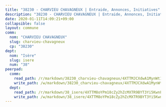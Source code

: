 ```yaml
---
title: "38230 - CHARVIEU CHAVAGNEUX | Entraide, Annonces, Initiatives"
description: "38230 - CHARVIEU CHAVAGNEUX | Entraide, Annonces, Initiatives"
date: 2020-01-11T14:09:21+09:00
collapsible: false
layout: commune
comm:
  nom: "CHARVIEU CHAVAGNEUX"
  slug: charvieu-chavagneux
  cp: "38230"
dept:
  nom: "Isère"
  slug: isere
  num: "38"
peerpad:
  comm:
    read_path: /r/markdown/38230_charvieu-chavagneux/4XTTMJCXdwA1MynWt1Cg8E3xeJXNhJgDdakff5sa4Pc4R8Xv4
    write_path: /w/markdown/38230_charvieu-chavagneux/4XTTMJCXdwA1MynWt1Cg8E3xeJXNhJgDdakff5sa4Pc4R8Xv4-K3TgUv3a4jP6v9r7wU9uAchpgACh9YguZ8oMMFNnt1Ycq9WzxMuuVuj6s4tKExN32QR4HmrGhn7pqrdqwG32LXF8BXEuF1Rw7YjKKaDkfbTAgqRqF57qNxjmMs7pmqw1P2tNFdyN
  dept:
    read_path: /r/markdown/38_isere/4XTTM8oYPm18cZy2hZcMXTR9BYT3Yi5KwnFvpXu1TXaRq7Q3V
    write_path: /w/markdown/38_isere/4XTTM8oYPm18cZy2hZcMXTR9BYT3Yi5KwnFvpXu1TXaRq7Q3V-K3TgUoSzs2JpJwfbzBvgU8N95mHo7JXz7NbEctNRM3EDb2iYHA4maKm3pRQwmboULLPnLFTEhRgTawPTWpmxTxKbTwDgAEzA9tUHjpudQTWdKWfdVSegAo77eCwhXTaVG7AyUZEs
---
```


